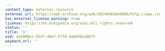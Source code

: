 ```yaml
---
content_type: external-resource
external_url: https://web.archive.org/web/20140401044800/http://www.jsdj.com/luyou/lyzy/zjwuzhen.htm
has_external_license_warning: true
license: https://en.wikipedia.org/wiki/All_rights_reserved
status: ''
title: '1'
uid: aa1086e1-9247-4be7-97f8-bab9562a8675
wayback_url: ''
---
```

